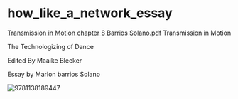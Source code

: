 # how_like_a_network_essay

[Transmission in Motion chapter 8 Barrios Solano.pdf](https://github.com/marlonbarrios/how_like_a_network_essay/files/9145279/Transmission.in.Motion.chapter.8.Barrios.Solano.pdf)
Transmission in Motion

The Technologizing of Dance

Edited By Maaike Bleeker

Essay by Marlon barrios Solano


![9781138189447](https://user-images.githubusercontent.com/90220317/179865537-99d218ed-ce39-4af1-8b02-1675c19e3871.jpg)

